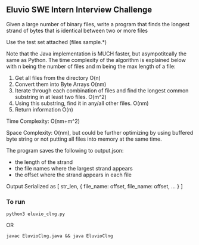 ## Eluvio SWE Intern Interview Challenge

Given a large number of binary files, write a program that finds the 
longest strand of bytes that is identical between two or more files 

Use the test set attached (files sample.*) 

Note that the Java implementation is MUCH faster, but asympotitcally the same as Python.
The time complexity of the algorithm is explained below with n being the number of files and m being the max length of a file:

1. Get all files from the directory O(n)
2. Convert them into Byte Arrays O(nm)
3. Iterate through each combination of files and find the longest common substring in at least two files. O(m^2)
4. Using this substring, find it in any/all other files. O(nm)
5. Return information O(n)

Time Complexity: O(nm+m^2)

Space Complexity: O(nm), but could be further optimizing by using buffered byte string or not putting all files into memory at the same time. 

The program saves the following to output.json: 
- the length of the strand 
- the file names where the largest strand appears 
- the offset where the strand appears in each file 

Output Serialized as
[
    str_len,
    {
        file_name: offset,
        file_name: offset,
        ...
    }
]

### To run
    python3 eluvio_clng.py
OR

    javac EluvioClng.java && java EluvioClng

